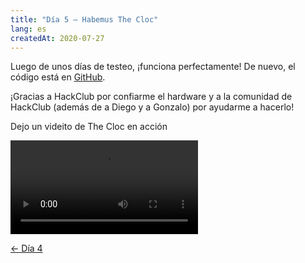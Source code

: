 ```yaml
---
title: "Día 5 — Habemus The Cloc"
lang: es
createdAt: 2020-07-27
---
```


Luego de unos días de testeo, ¡funciona perfectamente! De nuevo, el código está en [GitHub](https://github.com/JuanM04/the-cloc).

¡Gracias a HackClub por confiarme el hardware y a la comunidad de HackClub (además de a Diego y a Gonzalo) por ayudarme a hacerlo!

Dejo un videito de The Cloc en acción

![](/videos/the-cloc/working.mp4)

[&larr; Día 4](../dia-4)
